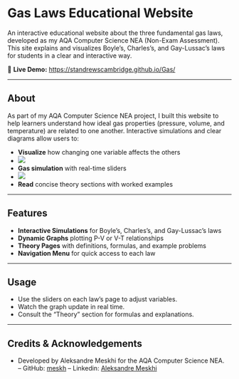 # Gas Laws Educational Website

An interactive educational website about the three fundamental gas laws, developed as my AQA Computer Science NEA (Non-Exam Assessment). This site explains and visualizes Boyle’s, Charles’s, and Gay-Lussac’s laws for students in a clear and interactive way.

🔗 **Live Demo:** https://standrewscambridge.github.io/Gas/

---

## About

As part of my AQA Computer Science NEA project, I built this website to help learners understand how ideal gas properties (pressure, volume, and temperature) are related to one another. Interactive simulations and clear diagrams allow users to:

- **Visualize** how changing one variable affects the others
- ![](./DemoPics/P6)
- **Gas simulation** with real-time sliders
- ![](./DemoPics/P2)
- **Read** concise theory sections with worked examples  

---

## Features

- **Interactive Simulations** for Boyle’s, Charles’s, and Gay-Lussac’s laws
- **Dynamic Graphs** plotting P-V or V-T relationships
- **Theory Pages** with definitions, formulas, and example problems  
- **Navigation Menu** for quick access to each law  

---

## Usage

- Use the sliders on each law’s page to adjust variables.  
- Watch the graph update in real time.  
- Consult the “Theory” section for formulas and explanations.  

---

## Credits & Acknowledgements

- Developed by Aleksandre Meskhi for the AQA Computer Science NEA.  
– GitHub: [meskh](https://github.com/Meskh)
– Linkedin: [Aleksandre Meskhi](https://www.linkedin.com/in/aleksandre-meskhi/)
